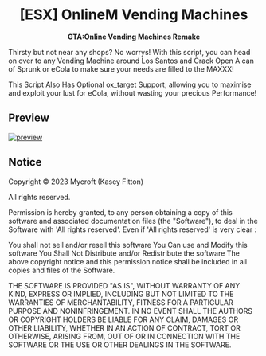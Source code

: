 <h1 align='center'>[ESX] OnlineM Vending Machines</a></h1><p align='center'><b>GTA:Online Vending Machines Remake</b></h5>

Thirsty but not near any shops? No worrys! With this script, you can head on over to any Vending Machine around Los Santos and Crack
Open A can of Sprunk or eCola to make sure your needs are filled to the MAXXX!

This Script Also Has Optional [ox_target](https://github.com/overextended/ox_target) Support, allowing you to maximise and exploit your lust for eCola, without wasting your precious Performance!

## Preview

[![preview](https://cdn.discordapp.com/attachments/836342197565521960/1062511177218928661/image.png)](https://streamable.com/hfowqm)

## Notice

Copyright © 2023 Mycroft (Kasey Fitton)

All rights reserved.

Permission is hereby granted, to any person obtaining a copy
of this software and associated documentation files (the "Software"), to deal
in the Software with 'All rights reserved'. Even if 'All rights reserved' is very clear :

  You shall not sell and/or resell this software
  You Can use and Modify this software
  You Shall Not Distribute and/or Redistribute the software
  The above copyright notice and this permission notice shall be included in all copies and files of the Software.

THE SOFTWARE IS PROVIDED "AS IS", WITHOUT WARRANTY OF ANY KIND, EXPRESS OR
IMPLIED, INCLUDING BUT NOT LIMITED TO THE WARRANTIES OF MERCHANTABILITY,
FITNESS FOR A PARTICULAR PURPOSE AND NONINFRINGEMENT. IN NO EVENT SHALL THE
AUTHORS OR COPYRIGHT HOLDERS BE LIABLE FOR ANY CLAIM, DAMAGES OR OTHER
LIABILITY, WHETHER IN AN ACTION OF CONTRACT, TORT OR OTHERWISE, ARISING FROM,
OUT OF OR IN CONNECTION WITH THE SOFTWARE OR THE USE OR OTHER DEALINGS IN THE
SOFTWARE.

